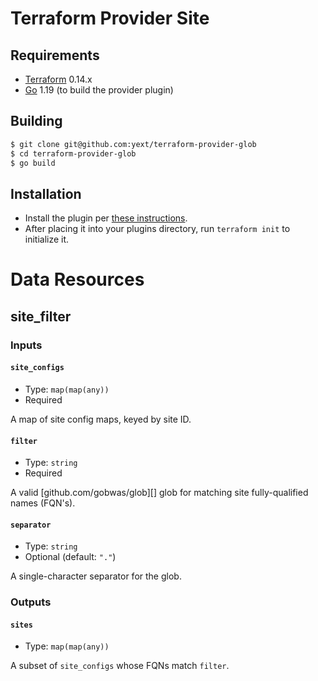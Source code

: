 # Terraform Provider Site

## Requirements

-	[Terraform](https://www.terraform.io/downloads.html) 0.14.x
-	[Go](https://golang.org/doc/install) 1.19 (to build the provider plugin)

## Building

```sh
$ git clone git@github.com:yext/terraform-provider-glob
$ cd terraform-provider-glob
$ go build
```

## Installation

- Install the plugin per [these instructions](https://www.terraform.io/docs/plugins/basics.html#installing-a-plugin).
- After placing it into your plugins directory, run `terraform init` to initialize it.

# Data Resources

## site_filter

### Inputs

#### `site_configs`

- Type: `map(map(any))`
- Required

A map of site config maps, keyed by site ID.

#### `filter`

- Type: `string`
- Required

A valid [github.com/gobwas/glob][] glob for matching site fully-qualified names (FQN's).

#### `separator`

- Type: `string`
- Optional (default: `"."`)

A single-character separator for the glob.

### Outputs

#### `sites`

- Type: `map(map(any))`

A subset of `site_configs` whose FQNs match `filter`.
